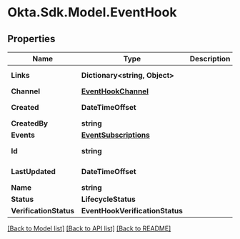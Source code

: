# Okta.Sdk.Model.EventHook

## Properties

Name | Type | Description | Notes
------------ | ------------- | ------------- | -------------
**Links** | **Dictionary&lt;string, Object&gt;** |  | [optional] [readonly] 
**Channel** | [**EventHookChannel**](EventHookChannel.md) |  | [optional] 
**Created** | **DateTimeOffset** |  | [optional] [readonly] 
**CreatedBy** | **string** |  | [optional] 
**Events** | [**EventSubscriptions**](EventSubscriptions.md) |  | [optional] 
**Id** | **string** |  | [optional] [readonly] 
**LastUpdated** | **DateTimeOffset** |  | [optional] [readonly] 
**Name** | **string** |  | [optional] 
**Status** | **LifecycleStatus** |  | [optional] 
**VerificationStatus** | **EventHookVerificationStatus** |  | [optional] 

[[Back to Model list]](../README.md#documentation-for-models) [[Back to API list]](../README.md#documentation-for-api-endpoints) [[Back to README]](../README.md)

